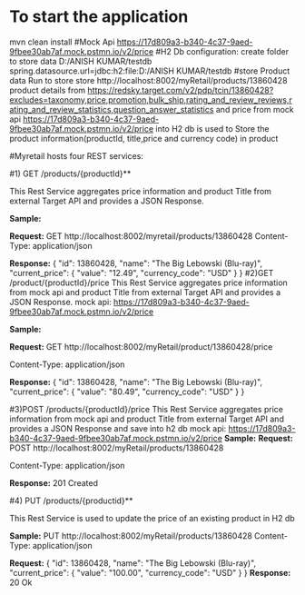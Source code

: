 # To start the application
 mvn clean install
#Mock Api https://17d809a3-b340-4c37-9aed-9fbee30ab7af.mock.pstmn.io/v2/price
#H2 Db configuration:
   create folder to store data D:/ANISH KUMAR/testdb
   spring.datasource.url=jdbc:h2:file:D:/ANISH KUMAR/testdb
#store Product data
 Run to store store http://localhost:8002/myRetail/products/13860428
 product details from https://redsky.target.com/v2/pdp/tcin/13860428?excludes=taxonomy,price,promotion,bulk_ship,rating_and_review_reviews,rating_and_review_statistics,question_answer_statistics
 and price from mock api  https://17d809a3-b340-4c37-9aed-9fbee30ab7af.mock.pstmn.io/v2/price into
 H2 db is used to Store the product information(productId, title,price and currency code) in product

#Myretail hosts four REST services:

#1) GET /products/{productId}**
   
  This Rest Service aggregates price information and product Title from external Target API and
  provides a JSON Response.
  
  **Sample:**
  
  **Request:** 
  GET   http://localhost:8002/myretail/products/13860428
  Content-Type: application/json
  
  **Response:**
  {
      "id": 13860428,
      "name": "The Big Lebowski (Blu-ray)",
      "current_price": {
          "value": "12.49",
          "currency_code": "USD"
      }
  }
#2)GET  /product/{productId}/price
  This Rest Service aggregates price information from mock api and product Title from external Target API and
    provides a JSON Response.
    mock api: https://17d809a3-b340-4c37-9aed-9fbee30ab7af.mock.pstmn.io/v2/price

**Sample:**

**Request:**
  GET  http://localhost:8002/myRetail/product/13860428/price

  Content-Type: application/json

  **Response:**
  {
      "id": 13860428,
      "name": "The Big Lebowski (Blu-ray)",
      "current_price": {
          "value": "80.49",
          "currency_code": "USD"
      }
  }

#3)POST  /products/{productId}/price
  This Rest Service aggregates price information from mock api and product Title from external Target API and
    provides a JSON Response and save into h2 db
    mock api: https://17d809a3-b340-4c37-9aed-9fbee30ab7af.mock.pstmn.io/v2/price
**Sample:**
**Request:**
  POST  http://localhost:8002/myRetail/products/13860428

  Content-Type: application/json

  **Response:**
  201 Created

#4) PUT /products/{productid}**
  
  This Rest Service is used to update the price of an existing product in H2 db

  **Sample:**
  PUT http://localhost:8002/myRetail/products/13860428
  Content-Type: application/json

  **Request:**
   {
       "id": 13860428,
       "name": "The Big Lebowski (Blu-ray)",
       "current_price": {
           "value": "100.00",
           "currency_code": "USD"
       }
   }
   **Response:**
   20 Ok

